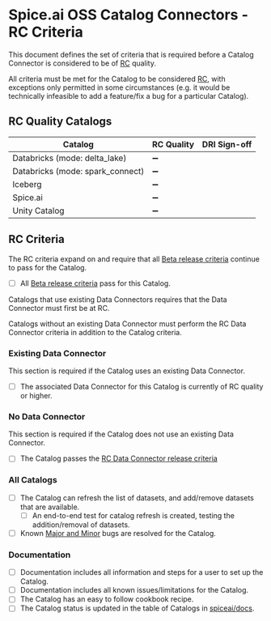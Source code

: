 # Spice.ai OSS Catalog Connectors - RC Criteria

This document defines the set of criteria that is required before a Catalog Connector is considered to be of [RC](../definitions.md) quality.

All criteria must be met for the Catalog to be considered [RC](../definitions.md), with exceptions only permitted in some circumstances (e.g. it would be technically infeasible to add a feature/fix a bug for a particular Catalog).

## RC Quality Catalogs

| Catalog                          | RC Quality | DRI Sign-off |
| -------------------------------- | ---------- | ------------ |
| Databricks (mode: delta_lake)    | ➖         |              |
| Databricks (mode: spark_connect) | ➖         |              |
| Iceberg                          | ➖         |              |
| Spice.ai                         | ➖         |              |
| Unity Catalog                    | ➖         |              |

## RC Criteria

The RC criteria expand on and require that all [Beta release criteria](./beta.md) continue to pass for the Catalog.

- [ ] All [Beta release criteria](./beta.md) pass for this Catalog.

Catalogs that use existing Data Connectors requires that the Data Connector must first be at RC.

Catalogs without an existing Data Connector must perform the RC Data Connector criteria in addition to the Catalog criteria.

### Existing Data Connector

This section is required if the Catalog uses an existing Data Connector.

- [ ] The associated Data Connector for this Catalog is currently of RC quality or higher.

### No Data Connector

This section is required if the Catalog does not use an existing Data Connector.

- [ ] The Catalog passes the [RC Data Connector release criteria](../connectors/rc.md)

### All Catalogs

- [ ] The Catalog can refresh the list of datasets, and add/remove datasets that are available.
  - [ ] An end-to-end test for catalog refresh is created, testing the addition/removal of datasets.
- [ ] Known [Major and Minor](../definitions.md) bugs are resolved for the Catalog.

### Documentation

- [ ] Documentation includes all information and steps for a user to set up the Catalog.
- [ ] Documentation includes all known issues/limitations for the Catalog.
- [ ] The Catalog has an easy to follow cookbook recipe.
- [ ] The Catalog status is updated in the table of Catalogs in [spiceai/docs](https://github.com/spiceai/docs).
